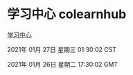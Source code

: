 # 学习中心 colearnhub
[学习中心](http://59.174.25.229:56308/colearnhub/)

2021年 01月 27日 星期三 01:30:02 CST

2021年 01月 26日 星期二 17:30:02 GMT
